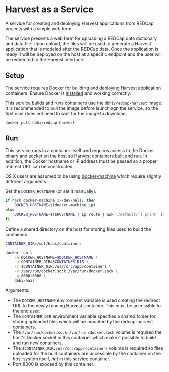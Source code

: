 # Harvest as a Service

A service for creating and deploying Harvest applications from REDCap projects with a simple web form.

The service presents a web form for uploading a REDCap data dictionary and data file. Upon upload, the files will be used to generate a Harvest application that is modeled after the REDCap data. Once the application is ready it will be deployed on the host at a specific endpoint and the user will be redirected to the Harvest interface.

## Setup

The service requires [Docker](http://docs.docker.com) for building and deploying Harvest application containers. Ensure Docker is [installed](http://docs.docker.com/installation/) and working correctly.


This service builds and runs containers use the `dbhi/redcap-harvest` image. It is recommended to pull the image before launchingn the service, so the first user does not need to wait for the image to download.

```bash
docker pull dbhi/redcap-harvest
```

## Run

This service runs in a container itself and requires access to the Docker binary and socket on the host so Harvest containers built and run. In addition, the Docker hostname or IP address must be passed so a proper redirect URL can be constructed.

OS X users are assumed to be using [docker-machine](https://docs.docker.com/machine/) which require slightly different arguments.

Set the `DOCKER_HOSTNAME` (or set it manually).

```bash
if hash docker-machine 2>/dev/null; then
    DOCKER_HOSTNAME=$(docker-machine ip)
else
    DOCKER_HOSTNAME=$($HOSTNAME | ip route | awk '/default/ { print  $3}')
fi
```

Define a shared directory on the host for storing files used to build the containers:

```bash
CONTAINER_DIR=/opt/haas/containers
```

```bash
docker run \
    -e DOCKER_HOSTNAME=$DOCKER_HOSTNAME \
    -e CONTAINER_DIR=$CONTAINER_DIR \
    -v $CONTAINER_DIR:/usr/src/app/containers \
    -v /var/run/docker.sock:/var/run/docker.sock \
    -p 8000:8000 \
    dbhi/haas
```

Arguments:

- The `DOCKER_HOSTNAME` environment variable is used creating the redirect URL to the newly running Harvest container. This must be accessible to the end user.
- The `CONTAINER_DIR` environment variable specifies a shared folder for storing uploaded files which will be mounted by the redcap-harvest containers.
- The `/var/run/docker.sock:/var/run/docker.sock` volume is required the host's Docker socket in this container which make it possible to build and run new containers.
- The `$CONTAINER_DIR:/usr/src/app/containers` volume is required so files uploaded for the built containers are accessible by the container on the host system itself, *not* in this service container.
- Port 8000 is exposed by this container.
